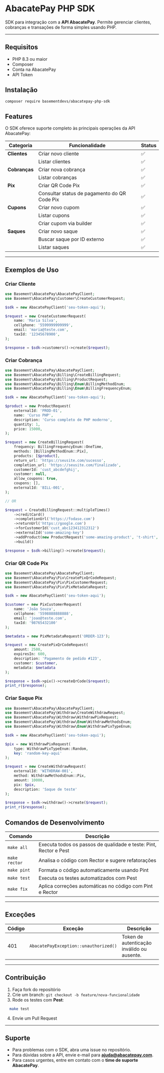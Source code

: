 # AbacatePay PHP SDK

SDK para integração com a **API AbacatePay**.
Permite gerenciar clientes, cobranças e transações de forma simples usando PHP.

---
## Requisitos

- PHP 8.3 ou maior
- Composer
- Conta na AbacatePay
- API Token

## Instalação

```bash
composer require basementdevs/abacatepay-php-sdk
```

## Features

O SDK oferece suporte completo às principais operações da API AbacatePay:

|Categoria|Funcionalidade|Status|
|---|---|---|
|**Clientes**|Criar novo cliente|✅|
||Listar clientes|✅|
|**Cobranças**|Criar nova cobrança|✅|
||Listar cobranças|✅|
|**Pix**|Criar QR Code Pix|✅|
||Consultar status de pagamento do QR Code Pix|✅|
|**Cupons**|Criar novo cupom|✅|
||Listar cupons|✅|
||Criar cupom via builder|✅|
|**Saques**|Criar novo saque|✅|
||Buscar saque por ID externo|✅|
||Listar saques|✅|

---

## Exemplos de Uso

### Criar Cliente

```php
use Basement\AbacatePay\AbacatePayClient;
use Basement\AbacatePay\Customer\CreateCustomerRequest;

$sdk = new AbacatePayClient('seu-token-aqui');

$request = new CreateCustomerRequest(
    name: 'Maria Silva',
    cellphone: '5599999999999',
    email: 'maria@teste.com',
    taxId: '12345678900',
);

$response = $sdk->customers()->create($request);
```

### Criar Cobrança

```php
use Basement\AbacatePay\AbacatePayClient;
use Basement\AbacatePay\Billing\CreateBillingRequest;
use Basement\AbacatePay\Billing\ProductRequest;
use Basement\AbacatePay\Billing\Enum\BillingMethodEnum;
use Basement\AbacatePay\Billing\Enum\BillingFrequencyEnum;

$sdk = new AbacatePayClient('seu-token-aqui');

$product = new ProductRequest(
    externalId: 'PROD-01',
    name: 'Curso PHP',
    description: 'Curso completo de PHP moderno',
    quantity: 1,
    price: 15000,
);

$request = new CreateBillingRequest(
    frequency: BillingFrequencyEnum::OneTime,
    methods: [BillingMethodEnum::Pix],
    products: [$product],
    return_url: 'https://seusite.com/sucesso',
    completion_url: 'https://seusite.com/finalizado',
    customerId: 'cust_abcdefghij',
    customer: null,
    allow_coupons: true,
    coupons: [],
    externalId: 'BILL-001',
);

// OR

$request = CreateBillingRequest::multipleTimes()
    ->creditCard()
    ->completionUrl('https://fodase.com')
    ->returnUrl('https://google.com')
    ->forCustomerId('cust_abc123412312312')
    ->externalId('some-amazing-key')
    ->addProduct(new ProductRequest('some-amazing-product', 't-shirt', 'def a tshirt', 1, 1337_00))
    ->build()

$response = $sdk->billing()->create($request);
```

### Criar QR Code Pix

```php
use Basement\AbacatePay\AbacatePayClient;
use Basement\AbacatePay\Pix\CreatePixQrCodeRequest;
use Basement\AbacatePay\Pix\PixCustomerRequest;
use Basement\AbacatePay\Pix\PixMetadataRequest;

$sdk = new AbacatePayClient('seu-token-aqui');

$customer = new PixCustomerRequest(
    name: 'João Souza',
    cellphone: '5598888888888',
    email: 'joao@teste.com',
    taxId: '98765432100'
);

$metadata = new PixMetadataRequest('ORDER-123');

$request = new CreatePixQrCodeRequest(
    amount: 2500,
    expiresIn: 600,
    description: 'Pagamento de pedido #123',
    customer: $customer,
    metadata: $metadata
);

$response = $sdk->pix()->createQrCode($request);
print_r($response);
```

### Criar Saque Pix

```php
use Basement\AbacatePay\AbacatePayClient;
use Basement\AbacatePay\Withdraw\CreateWithdrawRequest;
use Basement\AbacatePay\Withdraw\WithdrawPixRequest;
use Basement\AbacatePay\Withdraw\Enum\WithdrawMethodsEnum;
use Basement\AbacatePay\Withdraw\Enum\WithdrawPixTypeEnum;

$sdk = new AbacatePayClient('seu-token-aqui');

$pix = new WithdrawPixRequest(
    type: WithdrawPixTypeEnum::Random,
    key: 'random-key-aqui'
);

$request = new CreateWithdrawRequest(
    externalId: 'WITHDRAW-001',
    method: WithdrawMethodsEnum::Pix,
    amount: 10000,
    pix: $pix,
    description: 'Saque de teste'
);

$response = $sdk->withdraw()->create($request);
print_r($response);
```

## Comandos de Desenvolvimento

| Comando       | Descrição                                                         |
| ------------- | ----------------------------------------------------------------- |
| `make all`    | Executa todos os passos de qualidade e teste: Pint, Rector e Pest |
| `make rector` | Analisa o código com Rector e sugere refatorações                 |
| `make pint`   | Formata o código automaticamente usando Pint                      |
| `make test`   | Executa os testes automatizados com Pest                          |
| `make fix`    | Aplica correções automáticas no código com Pint e Rector          |

---

## Exceções

| Código | Exceção                               | Descrição                 |
| ------ | ------------------------------------- | ------------------------- |
| 401    | `AbacatePayException::unauthorized()` | Token de autenticação inválido ou ausente. |

---

## Contribuição

1. Faça fork do repositório
2. Crie um branch: `git checkout -b feature/nova-funcionalidade`
3. Rode os testes com **Pest**:

```bash
  make test
```
4. Envie um Pull Request

---

## Suporte

- Para problemas com o SDK, abra uma issue no repositório.
- Para dúvidas sobre a API, envie e-mail para **[ajuda@abacatepay.com](mailto:ajuda@abacatepay.com)**.
- Para casos urgentes, entre em contato com o **time de suporte AbacatePay**.

